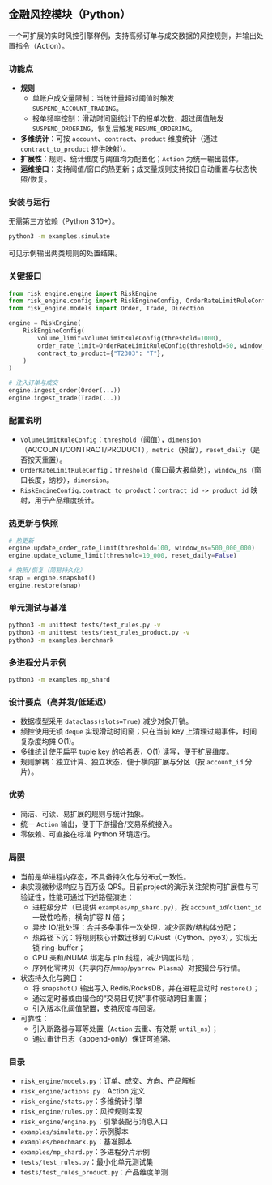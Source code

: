 ## 金融风控模块（Python）

一个可扩展的实时风控引擎样例，支持高频订单与成交数据的风控规则，并输出处置指令（Action）。

### 功能点
- **规则**
  - 单账户成交量限制：当统计量超过阈值时触发 `SUSPEND_ACCOUNT_TRADING`。
  - 报单频率控制：滑动时间窗统计下的报单次数，超过阈值触发 `SUSPEND_ORDERING`，恢复后触发 `RESUME_ORDERING`。
- **多维统计**：可按 `account`、`contract`、`product` 维度统计（通过 `contract_to_product` 提供映射）。
- **扩展性**：规则、统计维度与阈值均为配置化；`Action` 为统一输出载体。
- **运维接口**：支持阈值/窗口的热更新；成交量规则支持按日自动重置与状态快照/恢复。

### 安装与运行
无需第三方依赖（Python 3.10+）。

```bash
python3 -m examples.simulate
```

可见示例输出两类规则的处置结果。

### 关键接口
```python
from risk_engine.engine import RiskEngine
from risk_engine.config import RiskEngineConfig, OrderRateLimitRuleConfig, VolumeLimitRuleConfig
from risk_engine.models import Order, Trade, Direction

engine = RiskEngine(
    RiskEngineConfig(
        volume_limit=VolumeLimitRuleConfig(threshold=1000),
        order_rate_limit=OrderRateLimitRuleConfig(threshold=50, window_ns=1_000_000_000),
        contract_to_product={"T2303": "T"},
    )
)

# 注入订单与成交
engine.ingest_order(Order(...))
engine.ingest_trade(Trade(...))
```

### 配置说明
- `VolumeLimitRuleConfig`：`threshold`（阈值），`dimension`（ACCOUNT/CONTRACT/PRODUCT），`metric`（预留），`reset_daily`（是否按天重置）。
- `OrderRateLimitRuleConfig`：`threshold`（窗口最大报单数），`window_ns`（窗口长度，纳秒），`dimension`。
- `RiskEngineConfig.contract_to_product`：`contract_id -> product_id` 映射，用于产品维度统计。

### 热更新与快照
```python
# 热更新
engine.update_order_rate_limit(threshold=100, window_ns=500_000_000)
engine.update_volume_limit(threshold=10_000, reset_daily=False)

# 快照/恢复（简易持久化）
snap = engine.snapshot()
engine.restore(snap)
```

### 单元测试与基准
```bash
python3 -m unittest tests/test_rules.py -v
python3 -m unittest tests/test_rules_product.py -v
python3 -m examples.benchmark
```

### 多进程分片示例
```bash
python3 -m examples.mp_shard
```

### 设计要点（高并发/低延迟）
- 数据模型采用 `dataclass(slots=True)` 减少对象开销。
- 频控使用无锁 `deque` 实现滑动时间窗；只在当前 key 上清理过期事件，时间复杂度均摊 O(1)。
- 多维统计使用扁平 tuple key 的哈希表，O(1) 读写，便于扩展维度。
- 规则解耦：独立计算、独立状态，便于横向扩展与分区（按 `account_id` 分片）。

### 优势
- 简洁、可读、易扩展的规则与统计抽象。
- 统一 `Action` 输出，便于下游撮合/交易系统接入。
- 零依赖、可直接在标准 Python 环境运行。

### 局限
- 当前是单进程内存态，不具备持久化与分布式一致性。
- 未实现微秒级响应与百万级 QPS。目前project的演示关注架构可扩展性与可验证性，性能可通过下述路径演进：
  - 进程级分片（已提供 `examples/mp_shard.py`），按 `account_id`/`client_id` 一致性哈希，横向扩容 N 倍；
  - 异步 IO/批处理：合并多条事件一次处理，减少函数/结构体分配；
  - 热路径下沉：将规则核⼼计数迁移到 C/Rust（Cython、pyo3），实现无锁 ring-buffer；
  - CPU 亲和/NUMA 绑定与 pin 线程，减少调度抖动；
  - 序列化零拷贝（共享内存/`mmap`/`pyarrow Plasma`）对接撮合与行情。
- 状态持久化与跨日：
  - 将 `snapshot()` 输出写入 Redis/RocksDB，并在进程启动时 `restore()`；
  - 通过定时器或由撮合的“交易日切换”事件驱动跨日重置；
  - 引入版本化阈值配置，支持灰度与回滚。
- 可靠性：
  - 引入断路器与幂等处置（`Action` 去重、有效期 `until_ns`）；
  - 通过审计日志（append-only）保证可追溯。


### 目录
- `risk_engine/models.py`：订单、成交、方向、产品解析
- `risk_engine/actions.py`：Action 定义
- `risk_engine/stats.py`：多维统计引擎
- `risk_engine/rules.py`：风控规则实现
- `risk_engine/engine.py`：引擎装配与消息入口
- `examples/simulate.py`：示例脚本
- `examples/benchmark.py`：基准脚本
- `examples/mp_shard.py`：多进程分片示例
- `tests/test_rules.py`：最小化单元测试集
- `tests/test_rules_product.py`：产品维度单测
